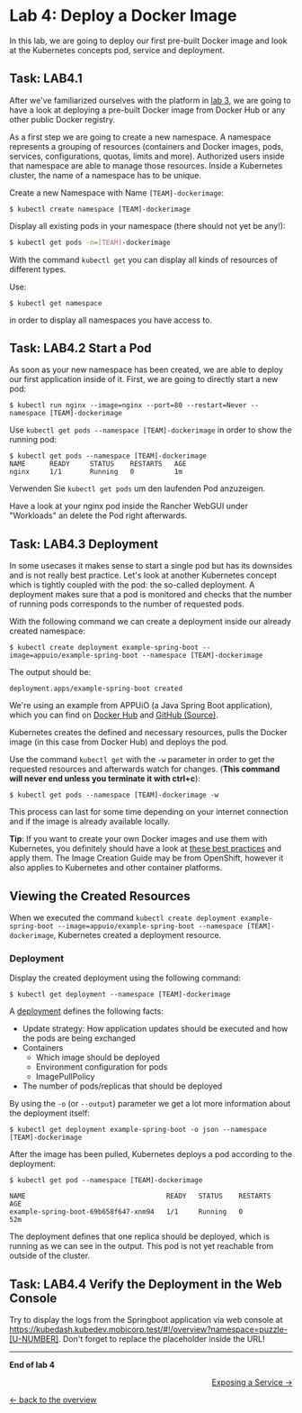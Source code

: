 # Lab 4: Deploy a Docker Image

In this lab, we are going to deploy our first pre-built Docker image and look at the Kubernetes concepts pod, service and deployment.


## Task: LAB4.1

After we've familiarized ourselves with the platform in [lab 3](03_first_steps.md), we are going to have a look at deploying a pre-built Docker image from Docker Hub or any other public Docker registry.

As a first step we are going to create a new namespace. A namespace represents a grouping of resources (containers and Docker images, pods, services, configurations, quotas, limits and more). Authorized users inside that namespace are able to manage those resources. Inside a Kubernetes cluster, the name of a namespace has to be unique.



Create a new Namespace with Name `[TEAM]-dockerimage`:

```
$ kubectl create namespace [TEAM]-dockerimage
```

Display all existing pods in your namespace (there should not yet be any!):
```bash
$ kubectl get pods -n=[TEAM]-dockerimage
```

With the command `kubectl get` you can display all kinds of resources of different types.

Use:

```
$ kubectl get namespace
```
in order to display all namespaces you have access to.

## Task: LAB4.2 Start a Pod

As soon as your new namespace has been created, we are able to deploy our first application inside of it. First, we are going to directly start a new pod:

```
$ kubectl run nginx --image=nginx --port=80 --restart=Never --namespace [TEAM]-dockerimage
```

Use `kubectl get pods --namespace [TEAM]-dockerimage` in order to show the running pod:
```
$ kubectl get pods --namespace [TEAM]-dockerimage
NAME      READY     STATUS    RESTARTS   AGE
nginx     1/1       Running   0          1m
```


Verwenden Sie `kubectl get pods` um den laufenden Pod anzuzeigen.

Have a look at your nginx pod inside the Rancher WebGUI under "Workloads" an delete the Pod right afterwards.

## Task: LAB4.3 Deployment

In some usecases it makes sense to start a single pod but has its downsides and is not really best practice. Let's look at another Kubernetes concept which is tightly coupled with the pod: the so-called deployment. A deployment makes sure that a pod is monitored and checks that the number of running pods corresponds to the number of requested pods.

With the following command we can create a deployment inside our already created namespace:


```
$ kubectl create deployment example-spring-boot --image=appuio/example-spring-boot --namespace [TEAM]-dockerimage
```

The output should be:
```
deployment.apps/example-spring-boot created
```

We're using an example from APPUiO (a Java Spring Boot application), which you can find on [Docker Hub](https://hub.docker.com/r/appuio/example-spring-boot/) and [GitHub (Source)](https://github.com/appuio/example-spring-boot-helloworld).

Kubernetes creates the defined and necessary resources, pulls the Docker image (in this case from Docker Hub) and deploys the pod.

Use the command `kubectl get` with the `-w` parameter in order to get the requested resources and afterwards watch for changes. (**This command will never end unless you terminate it with ctrl+c**):


```
$ kubectl get pods --namespace [TEAM]-dockerimage -w
```

This process can last for some time depending on your internet connection and if the image is already available locally.

**Tip**: If you want to create your own Docker images and use them with Kubernetes, you definitely should have a look at [these best practices](https://docs.openshift.com/container-platform/latest/creating_images/guidelines.html) and apply them. The Image Creation Guide may be from OpenShift, however it also applies to Kubernetes and other container platforms.




## Viewing the Created Resources

When we executed the command `kubectl create deployment example-spring-boot --image=appuio/example-spring-boot --namespace [TEAM]-dockerimage`, Kubernetes created a deployment resource.


### Deployment

Display the created deployment using the following command:

```
$ kubectl get deployment --namespace [TEAM]-dockerimage
```
A [deployment](https://kubernetes.io/docs/concepts/workloads/controllers/deployment/) defines the following facts:

- Update strategy: How application updates should be executed and how the pods are being exchanged
- Containers
  - Which image should be deployed
  - Environment configuration for pods
  - ImagePullPolicy
- The number of pods/replicas that should be deployed

By using the `-o` (or `--output`) parameter we get a lot more information about the deployment itself:
```
$ kubectl get deployment example-spring-boot -o json --namespace [TEAM]-dockerimage
```

After the image has been pulled, Kubernetes deploys a pod according to the deployment:

```
$ kubectl get pod --namespace [TEAM]-dockerimage
```

```
NAME                                   READY   STATUS    RESTARTS   AGE
example-spring-boot-69b658f647-xnm94   1/1     Running   0          52m
```

The deployment defines that one replica should be deployed, which is running as we can see in the output. This pod is not yet reachable from outside of the cluster.

## Task: LAB4.4 Verify the Deployment in the Web Console

Try to display the logs from the Springboot application via web console at https://kubedash.kubedev.mobicorp.test/#!/overview?namespace=puzzle-[U-NUMBER]. Don't forget to replace the placeholder inside the URL!


---

**End of lab 4**

<p width="100px" align="right"><a href="05_expose_service.md">Exposing a Service →</a></p>

[← back to the overview](../README.md)

